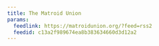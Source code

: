 ```yaml
---
title: The Matroid Union
params:
  feedlink: https://matroidunion.org/?feed=rss2
  feedid: c13a2f989674ea8b383634660d3d12a2
---
```

